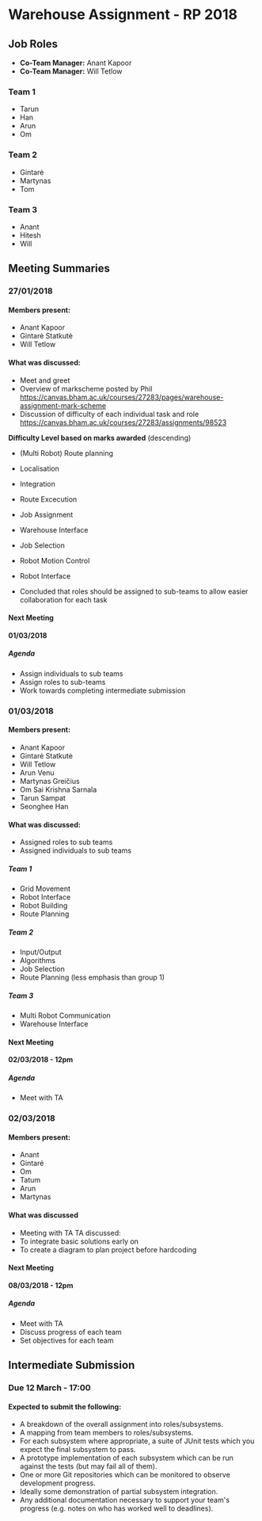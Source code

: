 ﻿# Warehouse Assignment - RP 2018

## Job Roles
* **Co-Team Manager:** Anant Kapoor
* **Co-Team Manager:** Will Tetlow

### Team 1
* Tarun
* Han
* Arun
* Om

### Team 2
* Gintarė
* Martynas
* Tom

### Team 3
* Anant
* Hitesh
* Will


## Meeting Summaries
### **27/01/2018**
#### Members present:
* Anant Kapoor
* Gintarė Statkutė
* Will Tetlow

#### What was discussed:
* Meet and greet
* Overview of markscheme posted by Phil
https://canvas.bham.ac.uk/courses/27283/pages/warehouse-assignment-mark-scheme
* Discussion of difficulty of each individual task and role
https://canvas.bham.ac.uk/courses/27283/assignments/98523

 **Difficulty Level based on marks awarded** (descending)
* (Multi Robot) Route planning
* Localisation
* Integration
* Route Excecution
* Job Assignment 
* Warehouse Interface
* Job Selection
* Robot Motion Control
* Robot Interface

* Concluded that roles should be assigned to sub-teams to allow easier collaboration for each task

#### Next Meeting
**01/03/2018**
##### Agenda
* Assign individuals to sub teams
* Assign roles to sub-teams
* Work towards completing intermediate submission

### **01/03/2018**
#### Members present:
* Anant Kapoor
* Gintarė Statkutė
* Will Tetlow
* Arun Venu
* Martynas Greičius
* Om Sai Krishna Sarnala
* Tarun Sampat
* Seonghee Han

#### What was discussed:
* Assigned roles to sub teams
* Assigned individuals to sub teams

##### Team 1
* Grid Movement
* Robot Interface
* Robot Building
* Route Planning

##### Team 2
* Input/Output
* Algorithms
* Job Selection
* Route Planning (less emphasis than group 1)

##### Team 3
* Multi Robot Communication
* Warehouse Interface

#### Next Meeting
**02/03/2018 - 12pm**
##### Agenda
* Meet with TA

### **02/03/2018**
#### Members present:
* Anant
* Gintaré
* Om
* Tatum
* Arun
* Martynas

#### What was discussed
* Meeting with TA
TA discussed:
* To integrate basic solutions early on
* To create a diagram to plan project before hardcoding

#### Next Meeting
**08/03/2018 - 12pm**
##### Agenda
* Meet with TA
* Discuss progress of each team
* Set objectives for each team

## Intermediate Submission
### **Due 12 March - 17:00**
#### Expected to submit the following:
* A breakdown of the overall assignment into roles/subsystems.
* A mapping from team members to roles/subsystems.
* For each subsystem where appropriate, a suite of JUnit tests which you expect the final subsystem to pass.
* A prototype implementation of each subsystem which can be run against the tests (but may fail all of them).
* One or more Git repositories which can be monitored to observe development progress.
* Ideally some demonstration of partial subsystem integration.
* Any additional documentation necessary to support your team's progress (e.g. notes on who has worked well to deadlines).